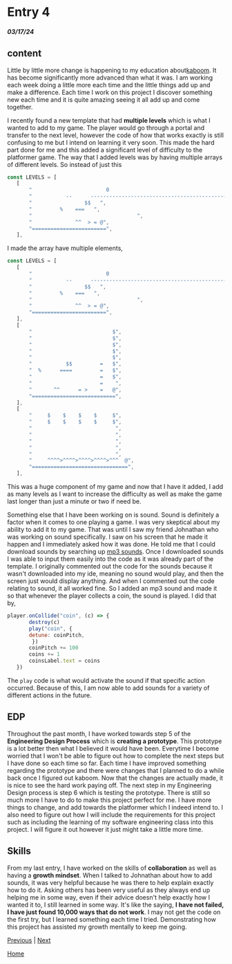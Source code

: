 # Entry 4
##### 03/17/24

## content
Little by little more change is happening to my education about[kaboom](https://kaboomjs.com/). It has become significantly more advanced than what it was. I am working each week doing a little more each time and the little things add up and make a difference. Each time I work on this project I discover something new each time and it is quite amazing seeing it all add up and come together.


I recently found a new template that had **multiple levels** which is what I wanted to add to my game. The player would go through a portal and transfer to the next level, however the code of how that works exactly is still confusing to me but I intend on learning it very soon. This made the hard part done for me and this added a significant level of difficulty to the platformer game. The way that I added levels was by having multiple arrays of different levels. So instead of just this


```js
const LEVELS = [
   [
       "                        0                                                     @ ",
       "           --      ------------------------------------------------------------------ ",
       "                 $$   ",
       "         %    ===   ",
       "                                  ",
       "              ^^  > = @",
       "========================",
   ],
```
I made the array have multiple elements,


```js
const LEVELS = [
   [
       "                        0                                                     @ ",
       "           --      ------------------------------------------------------------------ ",
       "                 $$   ",
       "         %    ===   ",
       "                                  ",
       "              ^^  > = @",
       "========================",
   ],
   [
       "                          $",
       "                          $",
       "                          $",
       "                          $",
       "                          $",
       "           $$         =   $",
       "  %      ====         =   $",
       "                      =   $",
       "                      =    ",
       "       ^^      = >    =   @",
       "===========================",
   ],
   [
       "     $    $    $    $     $",
       "     $    $    $    $     $",
       "                           ",
       "                           ",
       "                           ",
       "                           ",
       "                           ",
       "     ^^^^>^^^^>^^^^>^^^^>^^^  @",
       "===============================",
   ],
```
This was a huge component of my game and now that I have it added, I add as many levels as I want to increase the difficulty as well as make the game last longer than just a minute or two if need be.


Something else that I have been working on is sound. Sound is definitely a factor when it comes to one playing a game. I was very skeptical about my ability to add it to my game. That was until I saw my friend Johnathan who was working on sound specifically. I saw on his screen that he made it happen and I immediately asked how it was done. He told me that I could download sounds by searching up [mp3 sounds](https://pixabay.com/sound-effects/search/mp3/). Once I downloaded sounds I was able to input them easily into the code as it was already part of the template. I originally commented out the code for the sounds because it wasn't downloaded into my ide, meaning no sound would play, and then the screen just would display anything. And when I commented out the code relating to sound, it all worked fine. So I added an mp3 sound and made it so that whenever the player collects a coin, the sound is played. I did that by,


```js
player.onCollide("coin", (c) => {
       destroy(c)
       play("coin", {
       detune: coinPitch,
        })
       coinPitch += 100
       coins += 1
       coinsLabel.text = coins
   })


```
The `play` code is what would activate the sound if that specific action occurred. Because of this, I am now able to add sounds for a variety of different actions in the future.


## EDP
Throughout the past month, I have worked towards step 5 of the **Engineering Design Process** which is **creating a prototype**. This prototype is a lot better then what I believed it would have been. Everytime I become worried that I won't be able to figure out how to complete the next steps but I have done so each time so far. Each time I have improved something regarding the prototype and there were changes that I planned to do a while back once I figured out kaboom. Now that the changes are actually made, it is nice to see the hard work paying off. The next step in my Engineering Design process is step 6 which is testing the prototype. There is still so much more I have to do to make this project perfect for me. I have more things to change, and add towards the platformer which I indeed intend to. I also need to figure out how I will include the requirements for this project such as including the learning of my software engineering class into this project. I will figure it out however it just might take a little more time.


## Skills
From my last entry, I have worked on the skills of **collaboration** as well as having a **growth mindset**. When I talked to Johnathan about how to add sounds, it was very helpful because he was there to help explain exactly how to do it. Asking others has been very useful as they always end up helping me in some way, even if their advice doesn't help exactly how I wanted it to, I still learned in some way. It's like the saying, **I have not failed, I have just found 10,000 ways that do not work**. I may not get the code on the first try, but I learned something each time I tried. Demonstrating how this project has assisted my growth mentally to keep me going.



[Previous](entry03.md) | [Next](entry05.md)

[Home](../README.md)